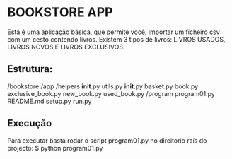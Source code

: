 # BOOKSTORE APP

Está é uma aplicação básica, que permite você, importar um ficheiro csv com um cesto contendo livros. Existem 3 tipos de livros: LIVROS USADOS, LIVROS NOVOS E LIVROS EXCLUSIVOS. 

## Estrutura:
/bookstore
	/app
		/helpers
			__init__.py
			utils.py
		__init__.py
		basket.py
		book.py
		exclusive_book.py
		new_book.py
		used_book.py
	/program
		program01.py
	README.md
	setup.py
	run.py

## Execução

Para executar basta rodar o script program01.py no direitorio raís do projecto:
	$ python program01.py


